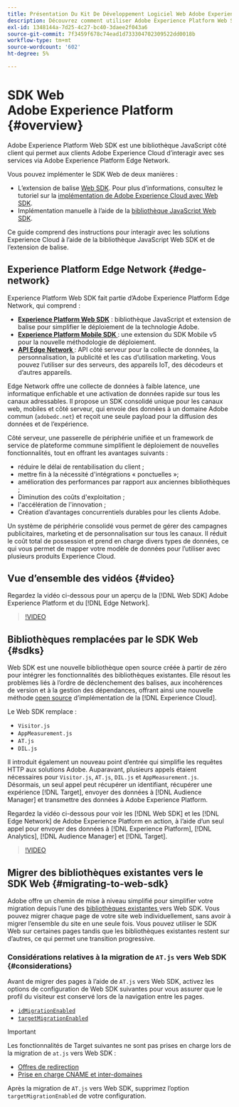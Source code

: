 ```yaml
---
title: Présentation Du Kit De Développement Logiciel Web Adobe Experience Platform (SDK)
description: Découvrez comment utiliser Adobe Experience Platform Web SDK pour intégrer les fonctionnalités d’Experience Platform à votre site web.
exl-id: 1348144a-7d25-4c27-bc40-3daee2f043a6
source-git-commit: 7f3459f678c74ead1d733304702309522dd0018b
workflow-type: tm+mt
source-wordcount: '602'
ht-degree: 5%

---
```


# SDK Web Adobe Experience Platform {#overview}

Adobe Experience Platform Web SDK est une bibliothèque JavaScript côté client qui permet aux clients Adobe Experience Cloud d’interagir avec ses services via Adobe Experience Platform Edge Network.

Vous pouvez implémenter le SDK Web de deux manières :

* L’extension de balise [Web SDK](../tags/extensions/client/web-sdk/web-sdk-extension-configuration.md). Pour plus d’informations, consultez le tutoriel sur la [implémentation de Adobe Experience Cloud avec Web SDK](https://experienceleague.adobe.com/docs/platform-learn/implement-web-sdk/overview.html?lang=fr).
* Implémentation manuelle à l’aide de la [bibliothèque JavaScript Web SDK](install/library.md).

Ce guide comprend des instructions pour interagir avec les solutions Experience Cloud à l’aide de la bibliothèque JavaScript Web SDK et de l’extension de balise.

## Experience Platform Edge Network {#edge-network}



Experience Platform Web SDK fait partie d’Adobe Experience Platform Edge Network, qui comprend :

* **[Experience Platform Web SDK](#overview)** : bibliothèque JavaScript et extension de balise pour simplifier le déploiement de la technologie Adobe.
* **[Experience Platform Mobile SDK ](https://developer.adobe.com/client-sdks/home/)** : une extension du SDK Mobile v5 pour la nouvelle méthodologie de déploiement.
* **[API Edge Network ](https://developer.adobe.com/data-collection-apis/docs/api/)** : API côté serveur pour la collecte de données, la personnalisation, la publicité et les cas d’utilisation marketing. Vous pouvez l’utiliser sur des serveurs, des appareils IoT, des décodeurs et d’autres appareils.

Edge Network offre une collecte de données à faible latence, une informatique enfichable et une activation de données rapide sur tous les canaux adressables. Il propose un SDK consolidé unique pour les canaux web, mobiles et côté serveur, qui envoie des données à un domaine Adobe commun (`adobedc.net`) et reçoit une seule payload pour la diffusion des données et de l’expérience.

Côté serveur, une passerelle de périphérie unifiée et un framework de service de plateforme commune simplifient le déploiement de nouvelles fonctionnalités, tout en offrant les avantages suivants :

* réduire le délai de rentabilisation du client ;
* mettre fin à la nécessité d&#39;intégrations « ponctuelles »;
* amélioration des performances par rapport aux anciennes bibliothèques ;
* Diminution des coûts d&#39;exploitation ;
* l&#39;accélération de l&#39;innovation ;
* Création d’avantages concurrentiels durables pour les clients Adobe.

Un système de périphérie consolidé vous permet de gérer des campagnes publicitaires, marketing et de personnalisation sur tous les canaux. Il réduit le coût total de possession et prend en charge divers types de données, ce qui vous permet de mapper votre modèle de données pour l’utiliser avec plusieurs produits Experience Cloud.

## Vue d’ensemble des vidéos {#video}

Regardez la vidéo ci-dessous pour un aperçu de la [!DNL Web SDK] Adobe Experience Platform et du [!DNL Edge Network].

>[!VIDEO](https://video.tv.adobe.com/v/34141?quality=12&learn=on)

## Bibliothèques remplacées par le SDK Web {#sdks}

Web SDK est une nouvelle bibliothèque open source créée à partir de zéro pour intégrer les fonctionnalités des bibliothèques existantes. Elle résout les problèmes liés à l’ordre de déclenchement des balises, aux incohérences de version et à la gestion des dépendances, offrant ainsi une nouvelle méthode [open source](https://github.com/adobe/alloy) d’implémentation de la [!DNL Experience Cloud].

Le Web SDK remplace :

* `Visitor.js`
* `AppMeasurement.js`
* `AT.js`
* `DIL.js`

Il introduit également un nouveau point d’entrée qui simplifie les requêtes HTTP aux solutions Adobe. Auparavant, plusieurs appels étaient nécessaires pour `Visitor.js`, `AT.js`, `DIL.js` et `AppMeasurement.js`. Désormais, un seul appel peut récupérer un identifiant, récupérer une expérience [!DNL Target], envoyer des données à [!DNL Audience Manager] et transmettre des données à Adobe Experience Platform.

Regardez la vidéo ci-dessous pour voir les [!DNL Web SDK] et les [!DNL Edge Network] de Adobe Experience Platform en action, à l’aide d’un seul appel pour envoyer des données à [!DNL Experience Platform], [!DNL Analytics], [!DNL Audience Manager] et [!DNL Target].

>[!VIDEO](https://video.tv.adobe.com/v/34148)

## Migrer des bibliothèques existantes vers le SDK Web {#migrating-to-web-sdk}

Adobe offre un chemin de mise à niveau simplifié pour simplifier votre migration depuis l’une des [ bibliothèques existantes ](#sdks) vers Web SDK. Vous pouvez migrer chaque page de votre site web individuellement, sans avoir à migrer l’ensemble du site en une seule fois. Vous pouvez utiliser le SDK Web sur certaines pages tandis que les bibliothèques existantes restent sur d’autres, ce qui permet une transition progressive.

### Considérations relatives à la migration de `AT.js` vers Web SDK {#considerations}

Avant de migrer des pages à l’aide de `AT.js` vers Web SDK, activez les options de configuration de Web SDK suivantes pour vous assurer que le profil du visiteur est conservé lors de la navigation entre les pages.

* [`idMigrationEnabled`](/help/web-sdk/commands/configure/idmigrationenabled.md)
* [`targetMigrationEnabled`](/help/web-sdk/commands/configure/targetmigrationenabled.md)

>[!IMPORTANT]
>
>Les fonctionnalités de Target suivantes ne sont pas prises en charge lors de la migration de `at.js` vers Web SDK :
>
>* [Offres de redirection](https://experienceleague.adobe.com/docs/target/using/experiences/offers/offer-redirect.html?lang=fr)
>* [Prise en charge CNAME et inter-domaines](https://experienceleague.adobe.com/docs/target-dev/developer/client-side/at-js-implementation/atjs-cookies.html?lang=fr)

Après la migration de `AT.js` vers Web SDK, supprimez l’option `targetMigrationEnabled` de votre configuration.
